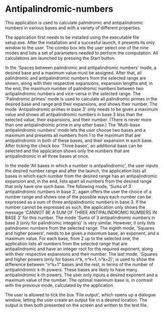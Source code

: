 # Antipalindromic-numbers

This application is used to calculate palindromic and antipalindromic numbers in various bases and with a variety of different properties.


The application first needs to be installed using the executable file setup.exe. After the installation and a succesful launch, it presents its only window 
to the user. The combo box lets the user select one of the nine modes and lists a set of parameters needed to perform the computation. All calculations are launched 
by pressing the Start button.


In the 'Spaces between palindromic and antipalindromic numbers' mode, a desired base and a maximum value must be assigned. After that, all palindromic and 
antipalindromic numbers from the selected range are shown, along with their respective expansions, expansion lengths and, in the end, the maximum number of palindromic 
numbers between two antipalindromic numbers and vice-versa in the selected range. The 'Palindromic primes' mode is used to calculate all palindromic primes 
in the desired base and range and their expansions, and shows their number. The mode 'Antipalindromic primes in base 3' only needs to be given a maximum value 
and shows all antipalindromic numbers in base 3 less than the selected value, their expansions, and their number. (There is never more than one antipalindromic prime 
in any other base.) The 'Multi-base antipalindromic numbers' mode lets the user choose two bases and a maximum and presents all numbers from 1 to the maximum 
that are antipalindromic in both of these bases, and their expansion in each base. After ticking the check box 'Three bases', an additional base can be selected 
and the application shows only the numbers that are antipalindromic in all three bases at once. 

In the mode 'All bases in which a number is antipalindromic', the user inputs the desired number range and after the launch, the application lists all bases 
in which each number from the desired range has an antipalindromic expansion and, in the end, lists apart all numbers from the desired range that only have one such base. 
The following mode, 'Sums of 3 antipalindromic numbers in base 3', again offers the user the choice of a number range and shows one of the possible ways each number 
can be expressed as a sum of three antipalindromic numbers in base 3. If the number cannot be expressed as such, the application only shows the message 
'CANNOT BE A SUM OF THREE ANTIPALINDROMIC NUMBERS IN BASE 3' for this number. The mode 'Sums of 3 antipalindromic numbers in base 3 (only for palindromic integers)' is 
very similar. However, it only lists palindromic numbers from the selected range. The eighth mode, 'Squares and higher powers', needs to be given a maximum base, an exponent, 
and a maximum value. For each base, from 2 up to the selected one, the application lists all numbers from the selected range that are antipalindromic and have an integer 
root for the required exponent, along with their respective expansions and their number. The last mode, 'Squares and higher powers (only for bases n^k, n^k+1, n^k+2)', 
is used to show the difference between “n^k+1” bases and the rest, in terms of the number of antipalindromic k-th powers. These bases are likely to have many 
antipalindromic k-th powers. The user only inputs a desired exponent and a maximum value of the number. The optimal maximum base is, in contrast with the previous mode, 
calculated by the application.  

The user is allowed to tick the box 'File output', which opens up a dialogue window, letting the user create an output file in a desired location. 
The output is then both presented on the screen and written to the text file.

